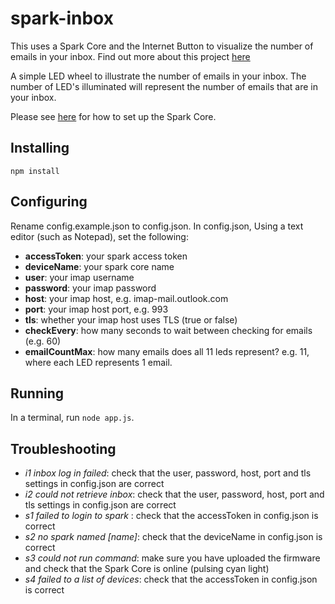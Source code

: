spark-inbox
===

This uses a Spark Core and the Internet Button to visualize the number of emails in your inbox. Find out more about this project [here](http://www.instructables.com/id/Spark-Inbox-Monitor/)

A simple LED wheel to illustrate the number of emails in your inbox. The number of LED's illuminated will represent the number of emails that are in your inbox.

Please see [here](http://www.instructables.com/id/Spark-Inbox-Monitor/) for how to set up the Spark Core.

Installing
---
`npm install`

Configuring
---
Rename config.example.json to config.json. In config.json, Using a text editor (such as Notepad), set the following:

* __accessToken__: your spark access token
* __deviceName__: your spark core name
* __user__: your imap username
* __password__: your imap password
* __host__: your imap host, e.g. imap-mail.outlook.com
* __port__: your imap host port, e.g. 993
* __tls__: whether your imap host uses TLS (true or false)
* __checkEvery__: how many seconds to wait between checking for emails (e.g. 60)
* __emailCountMax__: how many emails does all 11 leds represent? e.g. 11, where each LED represents 1 email.

Running
---
In a terminal, run `node app.js`.

Troubleshooting
---
* _i1 inbox log in failed_: check that the user, password, host, port and tls settings in config.json are correct
* _i2 could not retrieve inbox_: check that the user, password, host, port and tls settings in config.json are correct
* _s1 failed to login to spark_ : check that the accessToken in config.json is correct
* _s2 no spark named [name]_: check that the deviceName in config.json is correct
* _s3 could not run command_: make sure you have uploaded the firmware and check that the Spark Core is online (pulsing cyan light)
* _s4 failed to a list of devices_: check that the accessToken in config.json is correct

